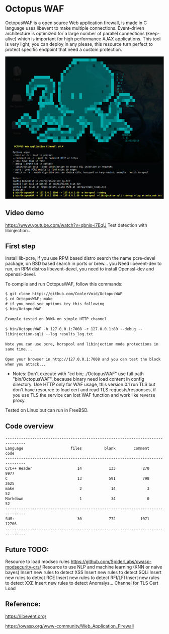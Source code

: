 # Octopus WAF 

OctopusWAF is a open source Web application firewall, is made in C language uses libevent to make multiple connections.
Event-driven architecture is optimized for a large number of parallel connections (keep-alive) which is important for high performance AJAX applications.
This tool is very light, you can deploy in any please, this resource turn perfect to protect specific endpoint that need a custom protection.


![Alt text](https://github.com/CoolerVoid/OctopusWAF/blob/main/doc/octopus_bannerv04.png)

Video demo
---
https://www.youtube.com/watch?v=qbnis-i7EqU
Test detection with libinjection...


First step
---

Install lib-pcre, if you use RPM based distro search the name pcre-devel package, on BSD based search in ports or brew...
you Need libevent-dev to run, on RPM distros libevent-devel, you need to install Openssl-dev and openssl-devel.

To compile and run OctopusWAF, follow this commands:
```
$ git clone https://github.com/CoolerVoid/OctopusWAF
$ cd OctopusWAF; make
# if you need see options try this following
$ bin/OctopusWAF

Example tested on DVWA on simple HTTP channel

$ bin/OctopusWAF -h 127.0.0.1:7008 -r 127.0.0.1:80 --debug --libinjection-sqli --log results_log.txt

Note you can use pcre, horspool and libinjection mode protections in same time...

Open your browser in http://127.0.0.1:7008 and you can test the block when you attack...
```
* Notes: Don't execute with "cd bin; ./OctopusWAF" use full path "bin/OctopusWAF", because binary need load content in config directory.
Use HTTP only for WAF usage, this version 0.1 run TLS but don't have resource to load cert and read TLS requests/responses, if you use TLS the service can lost WAF function and work like reverse proxy.

Tested on Linux but can run in FreeBSD.


Code overview
---
```
-------------------------------------------------------------------------------
Language                     files          blank        comment           code
-------------------------------------------------------------------------------
C/C++ Header                    14            133            270           9977
C                               13            591            798           2625
make                             2             14              3             52
Markdown                         1             34              0             52
-------------------------------------------------------------------------------
SUM:                            30            772           1071          12706
-------------------------------------------------------------------------------

```

Future TODO:
---
Resource to load modsec rules https://github.com/SpiderLabs/owasp-modsecurity-crs/
Resource to use NLP and machine learning (KNN or naive bayes)
Insert new rules to detect XSS
Insert new rules to detect SQLi
Insert new rules to detect RCE
Insert new rules to detect RFI/LFI
Insert new rules to detect XXE
Insert new rules to detect Anomalys...
Channel for TLS
Cert Load





Reference:
---

https://libevent.org/

https://owasp.org/www-community/Web_Application_Firewall


